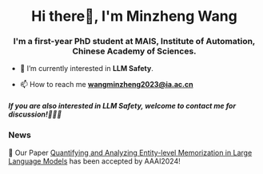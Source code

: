 <h1 align="center">Hi there👋, I'm Minzheng Wang</h1>
<h3 align="center">
  I'm a first-year PhD student at MAIS, Institute of Automation, Chinese Academy of Sciences.
</h3>

- 🔭 I’m currently interested in **LLM Safety**.

- 📫 How to reach me **wangminzheng2023@ia.ac.cn**

<h5 align="left">If you are also interested in LLM Safety, welcome to contact me for discussion!🥰🥰🥰</h5>
<p align="left">
</p>

### News

📰 Our Paper <a href="https://arxiv.org/abs/2308.15727">Quantifying and Analyzing Entity-level Memorization in Large Language Models</a> has been accepted by AAAI2024!

